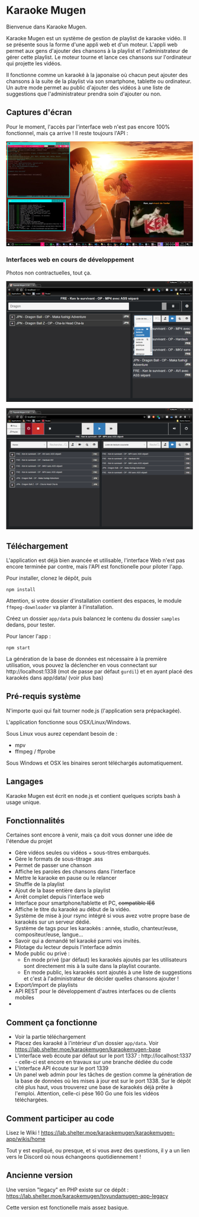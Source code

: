 # Karaoke Mugen

Bienvenue dans Karaoke Mugen. 

Karaoke Mugen est un système de gestion de playlist de karaoke vidéo. Il se présente sous la forme d'une appli web et d'un moteur. L'appli web permet aux gens d'ajouter des chansons à la playlist et l'administrateur de gérer cette playlist. Le moteur tourne et lance ces chansons sur l'ordinateur qui projette les vidéos.

Il fonctionne comme un karaoké à la japonaise où chacun peut ajouter des chansons à la suite de la playlist via son smartphone, tablette ou ordinateur. Un autre mode permet au public d'ajouter des vidéos à une liste de suggestions que l'administrateur prendra soin d'ajouter ou non.

## Captures d'écran

Pour le moment, l'accès par l'interface web n'est pas encore 100% fonctionnel, mais ça arrive ! Il reste toujours l'API :

![](docs/sample.jpg)

### Interfaces web en cours de développement

Photos non contractuelles, tout ça.

![](docs/sample_web_user.png)

![](docs/sample_web_admin.png)

## Téléchargement

L'application est déjà bien avancée et utilisable, l'interface Web n'est pas encore terminée par contre, mais l'API est fonctionelle pour piloter l'app.

Pour installer, clonez le dépôt, puis

```
npm install
```

Attention, si votre dossier d'installation contient des espaces, le module `ffmpeg-downloader` va planter à l'installation.

Créez un dossier `app/data` puis balancez le contenu du dossier `samples` dedans, pour tester. 

Pour lancer l'app :

```
npm start
```

La génération de la base de données est nécessaire à la première utilisation, vous pouvez la déclencher en vous connectant sur http://localhost:1338 (mot de passe par défaut `gurdil`) et en ayant placé des karaokés dans app/data/ (voir plus bas)

## Pré-requis système

N'importe quoi qui fait tourner node.js (l'application sera prépackagée).

L'application fonctionne sous OSX/Linux/Windows.

Sous Linux vous aurez cependant besoin de :
* mpv
* ffmpeg / ffprobe

Sous Windows et OSX les binaires seront téléchargés automatiquement.

    
## Langages

Karaoke Mugen est écrit en node.js et contient quelques scripts bash à usage unique.

## Fonctionnalités

Certaines sont encore à venir, mais ça doit vous donner une idée de l'étendue du projet

- Gère vidéos seules ou vidéos + sous-titres embarqués.
- Gère le formats de sous-titrage .ass 
- Permet de passer une chanson
- Affiche les paroles des chansons dans l'interface
- Mettre le karaoke en pause ou le relancer
- Shuffle de la playlist
- Ajout de la base entière dans la playlist
- Arrêt complet depuis l'interface web
- Interface pour smartphone/tablette et PC, ~~compatible IE6~~
- Affiche le titre du karaoké au début de la vidéo.
- Système de mise à jour rsync intégré si vous avez votre propre base de karaokés sur un serveur dédié.
- Système de tags pour les karaokés : année, studio, chanteur/euse, compositeur/euse, langue...
- Savoir qui a demandé tel karaoké parmi vos invités.
- Pilotage du lecteur depuis l'interface admin 
- Mode public ou privé :
   - En mode privé (par défaut) les karaokés ajoutés par les utilisateurs sont directement mis à la suite dans la playlist courante.
   - En mode public, les karaokés sont ajoutés à une liste de suggestions et c'est à l'administrateur de décider quelles chansons ajouter !
- Export/import de playlists
- API REST pour le développement d'autres interfaces ou de clients mobiles
- 

## Comment ça fonctionne

* Voir la partie téléchargement
* Placez des karaoké à l'intérieur d'un dossier `app/data`. Voir https://lab.shelter.moe/karaokemugen/karaokemugen-base 
* L'interface web écoute par défaut sur le port 1337 : http://localhost:1337 - celle-ci est encore en travaux sur une branche dédiée du code
* L'interface API écoute sur le port 1339
* Un panel web admin pour les tâches de gestion comme la génération de la base de données où les mises à jour est sur le port 1338. 
Sur le dépôt cité plus haut, vous trouverez une base de karaokés déjà prête à l'emploi. Attention, celle-ci pèse 160 Go une fois les vidéos téléchargées.

## Comment participer au code

Lisez le Wiki ! 
https://lab.shelter.moe/karaokemugen/karaokemugen-app/wikis/home

Tout y est expliqué, ou presque, et si vous avez des questions, il y a un lien vers le Discord où nous échangeons quotidiennement !

## Ancienne version

Une version "legacy" en PHP existe sur ce dépôt :
https://lab.shelter.moe/karaokemugen/toyundamugen-app-legacy

Cette version est fonctionelle mais assez basique.
